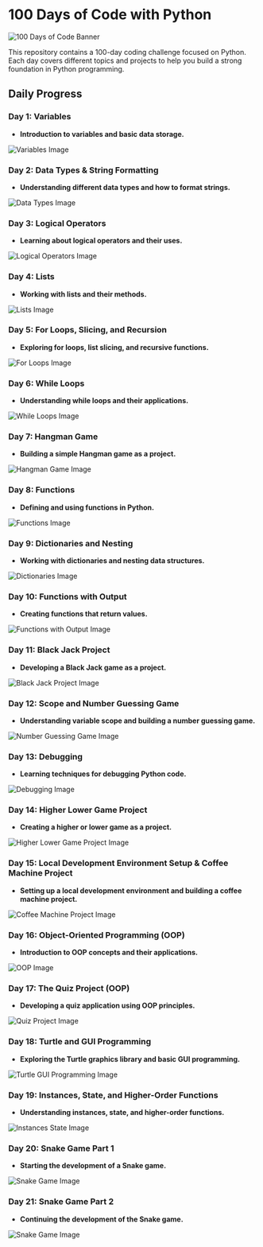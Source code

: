# 100 Days of Code with Python

![100 Days of Code Banner](https://via.placeholder.com/800x200.png?text=100+Days+of+Code+with+Python)

This repository contains a 100-day coding challenge focused on Python. Each day covers different topics and projects to help you build a strong foundation in Python programming.

## Daily Progress

### Day 1: Variables
- **Introduction to variables and basic data storage.**

![Variables Image](https://via.placeholder.com/600x200.png?text=Variables)

### Day 2: Data Types & String Formatting
- **Understanding different data types and how to format strings.**

![Data Types Image](https://via.placeholder.com/600x200.png?text=Data+Types+%26+String+Formatting)

### Day 3: Logical Operators
- **Learning about logical operators and their uses.**

![Logical Operators Image](https://via.placeholder.com/600x200.png?text=Logical+Operators)

### Day 4: Lists
- **Working with lists and their methods.**

![Lists Image](https://via.placeholder.com/600x200.png?text=Lists)

### Day 5: For Loops, Slicing, and Recursion
- **Exploring for loops, list slicing, and recursive functions.**

![For Loops Image](https://via.placeholder.com/600x200.png?text=For+Loops+%26+Recursion)

### Day 6: While Loops
- **Understanding while loops and their applications.**

![While Loops Image](https://via.placeholder.com/600x200.png?text=While+Loops)

### Day 7: Hangman Game
- **Building a simple Hangman game as a project.**

![Hangman Game Image](https://via.placeholder.com/600x200.png?text=Hangman+Game)

### Day 8: Functions
- **Defining and using functions in Python.**

![Functions Image](https://via.placeholder.com/600x200.png?text=Functions)

### Day 9: Dictionaries and Nesting
- **Working with dictionaries and nesting data structures.**

![Dictionaries Image](https://via.placeholder.com/600x200.png?text=Dictionaries+%26+Nesting)

### Day 10: Functions with Output
- **Creating functions that return values.**

![Functions with Output Image](https://via.placeholder.com/600x200.png?text=Functions+with+Output)

### Day 11: Black Jack Project
- **Developing a Black Jack game as a project.**

![Black Jack Project Image](https://via.placeholder.com/600x200.png?text=Black+Jack+Project)

### Day 12: Scope and Number Guessing Game
- **Understanding variable scope and building a number guessing game.**

![Number Guessing Game Image](https://via.placeholder.com/600x200.png?text=Number+Guessing+Game)

### Day 13: Debugging
- **Learning techniques for debugging Python code.**

![Debugging Image](https://via.placeholder.com/600x200.png?text=Debugging)

### Day 14: Higher Lower Game Project
- **Creating a higher or lower game as a project.**

![Higher Lower Game Project Image](https://via.placeholder.com/600x200.png?text=Higher+Lower+Game+Project)

### Day 15: Local Development Environment Setup & Coffee Machine Project
- **Setting up a local development environment and building a coffee machine project.**

![Coffee Machine Project Image](https://via.placeholder.com/600x200.png?text=Coffee+Machine+Project)

### Day 16: Object-Oriented Programming (OOP)
- **Introduction to OOP concepts and their applications.**

![OOP Image](https://via.placeholder.com/600x200.png?text=Object-Oriented+Programming)

### Day 17: The Quiz Project (OOP)
- **Developing a quiz application using OOP principles.**

![Quiz Project Image](https://via.placeholder.com/600x200.png?text=Quiz+Project)

### Day 18: Turtle and GUI Programming
- **Exploring the Turtle graphics library and basic GUI programming.**

![Turtle GUI Programming Image](https://via.placeholder.com/600x200.png?text=Turtle+%26+GUI+Programming)

### Day 19: Instances, State, and Higher-Order Functions
- **Understanding instances, state, and higher-order functions.**

![Instances State Image](https://via.placeholder.com/600x200.png?text=Instances+%26+State)

### Day 20: Snake Game Part 1
- **Starting the development of a Snake game.**

![Snake Game Image](https://via.placeholder.com/600x200.png?text=Snake+Game+Part+1)

### Day 21: Snake Game Part 2
- **Continuing the development of the Snake game.**

![Snake Game Image](https://via.placeholder.com/600x200.png?text=Snake+Game+Part+2)